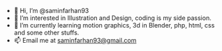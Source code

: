 - 👋 Hi, I’m @saminfarhan93
- 👀 I’m interested in Illustration and Design, coding is my side passion.
- 🌱 I’m currently learning motion graphics, 3d in Blender, php, html, css and some other stuffs.
- 📫 Email me at saminfarhan93@gmail.com

<!---
saminfarhan93/saminfarhan93 is a ✨ special ✨ repository because its `README.md` (this file) appears on your GitHub profile.
You can click the Preview link to take a look at your changes.
--->

